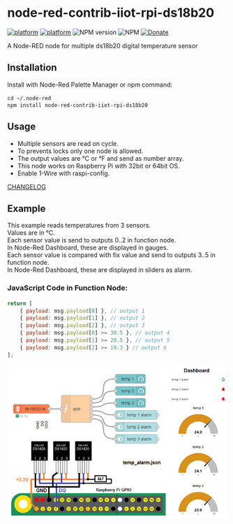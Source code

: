 # node-red-contrib-iiot-rpi-ds18b20

[![platform](https://img.shields.io/badge/platform-Node--RED-red)](https://nodered.org)
[![platform](https://img.shields.io/badge/platform-Raspberry--Pi-ff69b4)](https://www.raspberrypi.com/)
![NPM version](https://badge.fury.io/js/node-red-contrib-iiot-rpi-ds18b20.svg)
![NPM](https://img.shields.io/npm/l/node-red-contrib-iiot-rpi-ds18b20)
[![Donate](https://img.shields.io/badge/Donate-PayPal-yellow.svg)](https://www.paypal.com/cgi-bin/webscr?cmd=_s-xclick&hosted_button_id=ZDRCZBQFWV3A6)

A Node-RED node for multiple ds18b20 digital temperature sensor<br>

## Installation
Install with Node-Red Palette Manager or npm command:
```
cd ~/.node-red
npm install node-red-contrib-iiot-rpi-ds18b20
```

## Usage
- Multiple sensors are read on cycle.
- To prevents locks only one node is allowed.
- The output values are °C or °F and send as number array.
- This node works on Raspberry Pi with 32bit or 64bit OS.
- Enable 1-Wire with raspi-config.

[CHANGELOG](CHANGELOG.md)

## Example
This example reads temperatures from 3 sensors.<br>
Values are in °C.<br>
Each sensor value is send to outputs 0..2 in function node.<br>
In Node-Red Dashboard, these are displayed in gauges.<br>
Each sensor value is compared with fix value and send to outputs 3..5 in function node.<br>
In Node-Red Dashboard, these are displayed in sliders as alarm.<br>

### JavaScript Code in Function Node:
```javascript
return [
    { payload: msg.payload[0] }, // output 1
    { payload: msg.payload[1] }, // output 2
    { payload: msg.payload[2] }, // output 3  
    { payload: msg.payload[0] >= 30.5 }, // output 4
    { payload: msg.payload[1] >= 20.5 }, // output 5
    { payload: msg.payload[2] >= 19.3 } // output 6  
];
```

![image info](images/temp_alarm.png)

